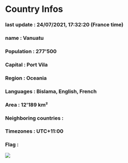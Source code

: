 # Country  Infos
### last update : 24/07/2021, 17:32:20 (France time)

### name : Vanuatu
### Population : 277'500
### Capital : Port Vila
### Region : Oceania
### Languages : Bislama, English, French
### Area : 12'189 km²
### Neighboring countries : 
### Timezones : UTC+11:00

### Flag :
![](https://restcountries.eu/data/vut.svg)